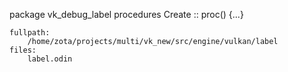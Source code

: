 package vk_debug_label
	procedures
		Create :: proc() {...}


	fullpath:
		/home/zota/projects/multi/vk_new/src/engine/vulkan/label
	files:
		label.odin
